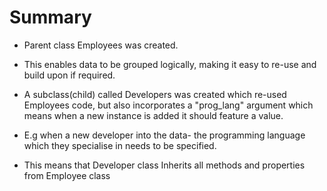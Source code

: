 # Summary 

- Parent class Employees was created.

- This enables data to be grouped logically, making it easy to re-use and build upon if required.

- A subclass(child) called Developers was created which re-used Employees code, but also incorporates a "prog_lang" argument which means when a new instance is added it should feature a value. 

- E.g when a new developer into the data- the programming language which they specialise in needs to be specified. 

- This means that Developer class Inherits all methods and properties from Employee class


